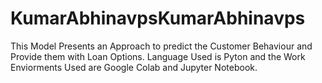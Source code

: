 # KumarAbhinavpsKumarAbhinavps

This Model Presents an Approach to predict the Customer Behaviour and Provide them with Loan Options.
Language Used is Pyton and the Work Enviorments Used are Google Colab and Jupyter Notebook.

